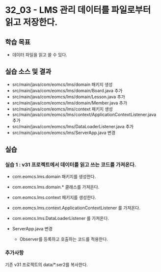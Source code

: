 # 32_03 - LMS 관리 데이터를 파일로부터 읽고 저장한다.

## 학습 목표

- 데이터 파일을 읽고 쓸 수 있다.

## 실습 소스 및 결과

- src/main/java/com/eomcs/lms/domain 패키지 생성
- src/main/java/com/eomcs/lms/domain/Board.java 추가
- src/main/java/com/eomcs/lms/domain/Lesson.java 추가
- src/main/java/com/eomcs/lms/domain/Member.java 추가
- src/main/java/com/eomcs/lms/context 패키지 생성
- src/main/java/com/eomcs/lms/context/ApplicationContextListener.java 추가
- src/main/java/com/eomcs/lms/DataLoaderListener.java 추가
- src/main/java/com/eomcs/lms/ServerApp.java 변경

## 실습

### 실습 1 : v31 프로젝트에서 데이터를 읽고 쓰는 코드를 가져온다.

- com.eomcs.lms.domain 패키지를 생성한다.
- com.eomcs.lms.domain.* 클래스를 가져온다.
- com.eomcs.lms.context 패키지를 생성한다.
- com.eomcs.lms.context.ApplicationContextListener 를 가져온다.
- com.eomcs.lms.DataLoaderListener 를 가져온다.

- ServerApp.java 변경
  - Observer를 등록하고 호출하는 코드를 적용한다.

### 추가사항 
기존 v31 프로젝트의 data/*.ser2를 복사한다.